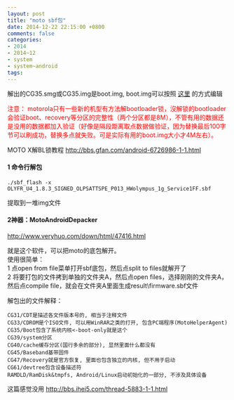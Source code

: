 ```yaml
---
layout: post
title: "moto sbf包"
date: 2014-12-22 22:15:00 +0800
comments: false
categories:
- 2014
- 2014~12
- system
- system~android
tags:
---
```


解出的CG35.smg或CG35.img是boot.img, boot.img可以按照 [这里](/blog/2014/12/22/android-img/) 的方式编辑

<span style="color:red">注意： motorola只有一些新的机型有方法解bootloader锁，沒解锁的bootloader会验证boot、recovery等分区的完整性（两个分区都是8M），不管有用的数据还是没用的数据都加入验证（好像是隔段距离取点数据做验证，因为替换最后100字节可以刷成功，替换多点就失败。可是实际有用的boot.img大小才4M左右）。</span>

MOTO X解BL锁教程  http://bbs.gfan.com/android-6726986-1-1.html  

#### 1 命令行解包
```
./sbf_flash -x OLYFR_U4_1.8.3_SIGNED_OLPSATTSPE_P013_HWolympus_1g_Service1FF.sbf
```
提取到一堆img文件


#### 2神器：MotoAndroidDepacker
http://www.veryhuo.com/down/html/47416.html

就是这个软件，可以把moto的底包解开。  
使用很简单：  
1 点open from file菜单打开sbf底包，然后点split to files就解开了  
2 将要打包的文件拷到单独的文件夹A，然后点open files，选择刚刚的文件夹A，然后点compile file，就会在文件夹A里面生成result\firmware.sbf文件

解包出的文件解释：
```
CG31/CDT是描述各文件版本号的, 相当于注释文件
CG33/CDROM是个ISO文件, 可以用WinRAR之类的打开, 包含PC端程序(MotoHelperAgent)
CG35/Boot包含了系统内核<-boot-only就是这个
CG39/system分区
CG40/cache缓存分区(国行多余的部分), 显然里面什么都没有
CG45/Baseband基带固件
CG47/Recovery就是官方恢复, 里面也包含独立的内核, 但不用于启动
CG61/devtree包含设备描述符
RAMDLD/RamDisk&tmpfs, Android/Linux启动初始化的一部分, 不涉及具体设备
```

这篇感觉没用 http://bbs.ihei5.com/thread-5883-1-1.html

